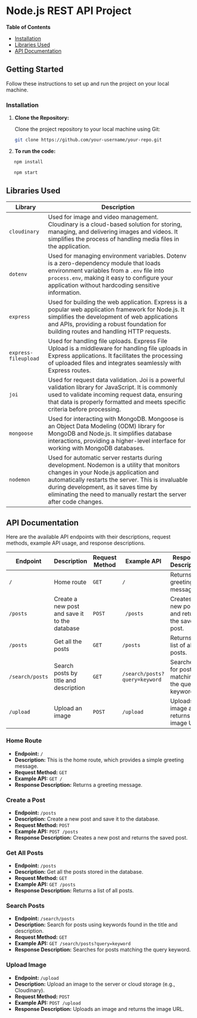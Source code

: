 # Node.js REST API Project

**Table of Contents**

- [Installation](#installation)
- [Libraries Used](#libraries-used)
- [API Documentation](#api-documentation)

## Getting Started

Follow these instructions to set up and run the project on your local machine.

### Installation

1. **Clone the Repository:**

   Clone the project repository to your local machine using Git:

   ```bash
   git clone https://github.com/your-username/your-repo.git
   ```

2. **To run the code:**

```bash
   npm install
```

```bash
   npm start
```

## Libraries Used

| Library              | Description                                                                                                                                                                                                                                                                                             |
| -------------------- | ------------------------------------------------------------------------------------------------------------------------------------------------------------------------------------------------------------------------------------------------------------------------------------------------------- |
| `cloudinary`         | Used for image and video management. Cloudinary is a cloud-based solution for storing, managing, and delivering images and videos. It simplifies the process of handling media files in the application.                                                                                                |
| `dotenv`             | Used for managing environment variables. Dotenv is a zero-dependency module that loads environment variables from a `.env` file into `process.env`, making it easy to configure your application without hardcoding sensitive information.                                                              |
| `express`            | Used for building the web application. Express is a popular web application framework for Node.js. It simplifies the development of web applications and APIs, providing a robust foundation for building routes and handling HTTP requests.                                                            |
| `express-fileupload` | Used for handling file uploads. Express File Upload is a middleware for handling file uploads in Express applications. It facilitates the processing of uploaded files and integrates seamlessly with Express routes.                                                                                   |
| `joi`                | Used for request data validation. Joi is a powerful validation library for JavaScript. It is commonly used to validate incoming request data, ensuring that data is properly formatted and meets specific criteria before processing.                                                                   |
| `mongoose`           | Used for interacting with MongoDB. Mongoose is an Object Data Modeling (ODM) library for MongoDB and Node.js. It simplifies database interactions, providing a higher-level interface for working with MongoDB databases.                                                                               |
| `nodemon`            | Used for automatic server restarts during development. Nodemon is a utility that monitors changes in your Node.js application and automatically restarts the server. This is invaluable during development, as it saves time by eliminating the need to manually restart the server after code changes. |

## API Documentation

Here are the available API endpoints with their descriptions, request methods, example API usage, and response descriptions.

| Endpoint        | Description                                   | Request Method | Example API                   | Response Description                           |
| --------------- | --------------------------------------------- | -------------- | ----------------------------- | ---------------------------------------------- |
| `/`             | Home route                                    | `GET`          | `/`                           | Returns a greeting message.                    |
| `/posts`        | Create a new post and save it to the database | `POST`         | ` /posts`                     | Creates a new post and returns the saved post. |
| `/posts`        | Get all the posts                             | `GET`          | `/posts`                      | Returns a list of all posts.                   |
| `/search/posts` | Search posts by title and description         | `GET`          | `/search/posts?query=keyword` | Searches for posts matching the query keyword. |
| `/upload`       | Upload an image                               | `POST`         | `/upload`                     | Uploads an image and returns the image URL.    |

### Home Route

- **Endpoint:** `/`
- **Description:** This is the home route, which provides a simple greeting message.
- **Request Method:** `GET`
- **Example API:** `GET /`
- **Response Description:** Returns a greeting message.

### Create a Post

- **Endpoint:** `/posts`
- **Description:** Create a new post and save it to the database.
- **Request Method:** `POST`
- **Example API:** `POST /posts`
- **Response Description:** Creates a new post and returns the saved post.

### Get All Posts

- **Endpoint:** `/posts`
- **Description:** Get all the posts stored in the database.
- **Request Method:** `GET`
- **Example API:** `GET /posts`
- **Response Description:** Returns a list of all posts.

### Search Posts

- **Endpoint:** `/search/posts`
- **Description:** Search for posts using keywords found in the title and description.
- **Request Method:** `GET`
- **Example API:** `GET /search/posts?query=keyword`
- **Response Description:** Searches for posts matching the query keyword.

### Upload Image

- **Endpoint:** `/upload`
- **Description:** Upload an image to the server or cloud storage (e.g., Cloudinary).
- **Request Method:** `POST`
- **Example API:** `POST /upload`
- **Response Description:** Uploads an image and returns the image URL.
